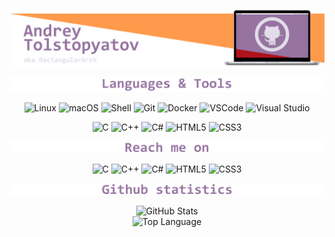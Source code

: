 ![Header](https://github.com/RectangularArch/RectangularArch/blob/main/Assets/Header.png)

![Image alt](https://github.com/RectangularArch/RectangularArch/blob/main/Assets/Languages_and_tools.png)

<p align="center">
    <a target="_blank"><img alt="Linux" src="https://img.shields.io/badge/-Linux-fcc624?style=flat-square&logo=Linux&logoColor=white"></a>
    <a target="_blank"><img alt="macOS" src="https://img.shields.io/badge/-macOS-000000?style=flat-square&logo=macOS&logoColor=white"></a>
    <a target="_blank"><img alt="Shell" src="https://img.shields.io/badge/-Shell-5391fe?style=flat-square&logo=PowerShell&logoColor=white"></a>
    <a target="_blank"><img alt="Git" src="https://img.shields.io/badge/-Git-e5461c?style=flat-square&logo=Git&logoColor=white"></a>
    <a target="_blank"><img alt="Docker" src="https://img.shields.io/badge/-Docker-2496ed?style=flat-square&logo=Docker&logoColor=white"></a>
    <a target="_blank"><img alt="VSCode" src="https://img.shields.io/badge/-VSCode-007acc?style=flat-square&logo=VisualStudioCode&logoColor=white"></a>
    <a target="_blank"><img alt="Visual Studio" src="https://img.shields.io/badge/-Visual Studio-5c2d91?style=flat-square&logo=Visual Studio&logoColor=white"></a>
    <!--<a target="_blank"><img alt=".NET" src="https://img.shields.io/badge/-.NET-512bd4?style=flat-square&logo=.NET&logoColor=white"></a>-->
</p>

<p align="center">
    <a target="_blank"><img alt="C" src="https://img.shields.io/badge/-C-A8B9CC?style=flat-square&logo=C&logoColor=white"></a>
    <a target="_blank"><img alt="C++" src="https://img.shields.io/badge/-C%2B%2B-00599c?style=flat-square&logo=C%2B%2B&logoColor=white"></a>
    <a target="_blank"><img alt="C#" src="https://img.shields.io/badge/-C%23-239120?style=flat-square&logo=C Sharp&logoColor=white"></a>
    <a target="_blank"><img alt="HTML5" src="https://img.shields.io/badge/-HTML5-e34f26?style=flat-square&logo=HTML5&logoColor=white"></a>
    <a target="_blank"><img alt="CSS3" src="https://img.shields.io/badge/-CSS3-1572b6?style=flat-square&logo=CSS3&logoColor=white"></a>
</p>

![Image alt](https://github.com/RectangularArch/RectangularArch/blob/main/Assets/Reach_me_on.png)


<p align="center">
    <a target="_blank"><img alt="C" src="https://img.shields.io/badge/-C-A8B9CC?style=flat-square&logo=C&logoColor=white"></a>
    <a target="_blank"><img alt="C++" src="https://img.shields.io/badge/-C%2B%2B-00599c?style=flat-square&logo=C%2B%2B&logoColor=white"></a>
    <a target="_blank"><img alt="C#" src="https://img.shields.io/badge/-C%23-239120?style=flat-square&logo=C Sharp&logoColor=white"></a>
    <a target="_blank"><img alt="HTML5" src="https://img.shields.io/badge/-HTML5-e34f26?style=flat-square&logo=HTML5&logoColor=white"></a>
    <a target="_blank"><img alt="CSS3" src="https://img.shields.io/badge/-CSS3-1572b6?style=flat-square&logo=CSS3&logoColor=white"></a>
</p>

![Image alt](https://github.com/RectangularArch/RectangularArch/blob/main/Assets/Github_statistics.png)

<p align="center">
    <img alt = "GitHub Stats" src="https://github-readme-stats.vercel.app/api?username=RectangularArch&show_icons=true&hide=issues&icon_color=000000&hide_border=true&title_color=5391FE&text_color=555">
    <br>
    <img alt = "Top Language" src="https://github-readme-stats.vercel.app/api/top-langs/?username=RectangularArch&hide=html,&hide_border=true&title_color=5391FE&text_color=555"
</p>
